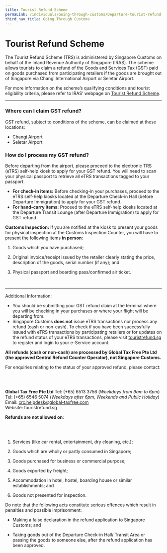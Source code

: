 ```yaml
---
title: Tourist Refund Scheme
permaLink: /individuals/Going-through-customs/Departure-tourist-refund-scheme
third_nav_title: Going Through Customs
---
```

# Tourist Refund Scheme

The Tourist Refund Scheme (TRS) is administered by Singapore Customs on behalf of the Inland Revenue Authority of Singapore (IRAS).  The scheme allows tourists to claim a refund of the Goods and Services Tax (GST) paid on goods purchased from participating retailers if the goods are brought out of Singapore via Changi International Airport or Seletar Airport.

For more information on the scheme’s qualifying conditions and tourist eligibility criteria, please refer to IRAS’ webpage on  [Tourist Refund Scheme](https://www.iras.gov.sg/IRASHome/Schemes/GST/Tourist-Refund-Scheme/).


***

### Where can I claim GST refund?
GST refund, subject to conditions of the scheme, can be claimed at these locations:

-   Changi Airport
-   Seletar Airport

### How do I process my GST refund?
Before departing from the airport, please proceed to the electronic TRS (eTRS) self-help kiosk  [](https://www.iras.gov.sg/IRASHome/GST/Consumers/Tourist-Refund-Scheme/)to apply for your GST refund.  You will need to scan your physical passport to retrieve all eTRS transactions tagged to your passport.

-   **For check-in items:** Before checking-in your purchases, proceed to the eTRS self-help kiosks located at the Departure Check-in Hall (before Departure Immigration) to apply for your GST refund.
-   **For hand-carry items:** Proceed to the eTRS self-help kiosks located at the Departure Transit Lounge (after Departure Immigration) to apply for GST refund.

**Customs Inspection:** If you are notified at the kiosk to present your goods for physical inspection at the Customs Inspection Counter, you will have to present the following items  **in person**:

1) Goods which you have purchased;

2) Original invoice/receipt issued by the retailer clearly stating the price, description of the goods, serial number (if any); and

3) Physical passport and boarding pass/confirmed air ticket.
<br>

***

Additional Information:

-   You should be submitting your GST refund claim at the terminal where you will be checking in your purchases or where your flight will be departing from.
-   Singapore Customs  **does not**  issue eTRS transactions nor process any refund (cash or non-cash). To check if you have been successfully issued with eTRS transactions by participating retailers or for updates on the refund status of your eTRS transactions, please visit  [touristrefund.sg](https://touristrefund.sg/) to register and login to your e-Service account.

**All refunds (cash or non-cash) are processed by Global Tax Free Pte Ltd (the approved Central Refund Counter Operator), not Singapore Customs.**



For enquiries relating to the status of your approved refund, please contact:

<br><br>

**Global Tax Free Pte Ltd**
Tel: (+65) 6513 3756 (*Weekdays from 9am to 6pm*)<br>Tel: (+65) 6546 5074 (*Weekdays after 6pm, Weekends and Public Holiday*) <br> Email: crc.helpdesk@global-taxfree.com <br> Website: touristrefund.sg


**Refunds are not allowed on**:

<br><br>

1.  Services (like car rental, entertainment, dry cleaning, etc.);
    
2.  Goods which are wholly or partly consumed in Singapore;
    
3.  Goods purchased for business or commercial purpose;
    
4.  Goods exported by freight;
    
5.  Accommodation in hotel, hostel, boarding house or similar establishments; and
    
6.  Goods not presented for inspection.
    

Do note that the following acts constitute serious offences which result in penalties and possible imprisonment:

-   Making a false declaration in the refund application to Singapore Customs; and
    
-   Taking goods out of the Departure Check-in Hall/ Transit Area or passing the goods to someone else, after the refund application has been approved.
